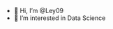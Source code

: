 - 👋 Hi, I’m @Ley09
- 👀 I’m interested in Data Science

<!---
Ley09/Ley09 is a ✨ special ✨ repository because its `README.md` (this file) appears on your GitHub profile.
You can click the Preview link to take a look at your changes.
--->
